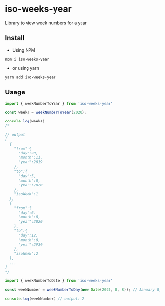 # iso-weeks-year
Library to view week numbers for a year

## Install
- Using NPM
```
npm i iso-weeks-year
```
- or using yarn
```
yarn add iso-weeks-year
```

## Usage
```js
import { weekNumberToYear } from 'iso-weeks-year'

const weeks = weekNumberToYear(2020);

console.log(weeks)
/*

// output
[
  {
    "from":{
      "day":30,
      "month":11,
      "year":2019
    },
    "to":{
      "day":5,
      "month":0,
      "year":2020
    },
    "isoWeek":1
  },
  {
    "from":{
      "day":6,
      "month":0,
      "year":2020
    },
    "to":{
      "day":12,
      "month":0,
      "year":2020
    },
    "isoWeek":2
  },
  ...
]
*/
```

```js
import { weekNumberToDate } from 'iso-weeks-year'

const weekNumber = weekNumberToDay(new Date(2020, 0, 8)); // January 8, 2020

console.log(weekNumber) // output: 2
```